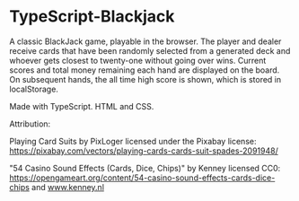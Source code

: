 # TypeScript-Blackjack

A classic BlackJack game, playable in the browser. The player and dealer receive cards that have been randomly selected from a generated deck and whoever gets closest to twenty-one without going over wins. Current scores and total money remaining each hand are displayed on the board. On subsequent hands, the all time high score is shown, which is stored in localStorage.

Made with TypeScript. HTML and CSS.

Attribution:

Playing Card Suits by PixLoger licensed under the Pixabay license: 
https://pixabay.com/vectors/playing-cards-cards-suit-spades-2091948/

"54 Casino Sound Effects (Cards, Dice, Chips)" by Kenney licensed CC0: 
https://opengameart.org/content/54-casino-sound-effects-cards-dice-chips and www.kenney.nl
